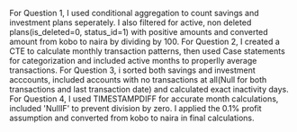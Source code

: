 For Question 1, I used conditional aggregation to count savings and investment plans seperately. I also filtered for active, non deleted plans(is_deleted=0, status_id=1) with positive amounts and converted amount from kobo to naira by dividing by 100.
For Question 2, I created a CTE to calculate monthly transaction patterns, then used Case statements for categorization and included active months to properlly average transactions.
For Question 3, i sorted both savings and investment acccounts, included accounts with no transactions at all(Null for both transactions and last transaction date) and calculated exact inactivity days.
For Question 4, I used TIMESTAMPDIFF for accurate month calculations, included 'NullIF' to prevent division by zero. I applied the 0.1% profit assumption and converted from kobo to naira in final calculations.
